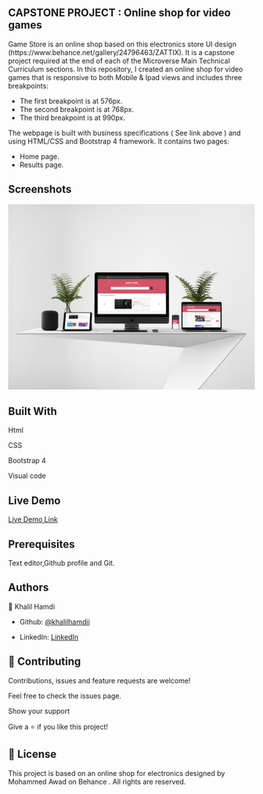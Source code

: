 ## CAPSTONE PROJECT : Online shop for video games

</h1>Game Store is an online shop based on this electronics store UI design (https://www.behance.net/gallery/24796463/ZATTIX). It is a capstone project required at the end of each of the Microverse Main Technical Curriculum sections.
In this repository, I created an online shop for video games that is responsive to both Mobile & Ipad views and includes three breakpoints:

- The first breakpoint is at 576px.
- The second breakpoint is at 768px.
- The third breakpoint is at 990px.

The webpage is built with business specifications ( See link above ) and using HTML/CSS and Bootstrap 4 framework. It contains two pages:

- Home page.
- Results page.</h1>

## Screenshots

![screenshot](/screenshots/main.png)

## Built With

Html

CSS

Bootstrap 4

Visual code

## Live Demo

[Live Demo Link](https://online-game-store.netlify.app/)

## Prerequisites

Text editor,Github profile and Git.

## Authors

👤 Khalil Hamdi

- Github: [@khalilhamdii](https://github.com/khalilhamdii)

- LinkedIn: [LinkedIn](https://www.linkedin.com/in/khalilhamdi/)

## 🤝 Contributing

Contributions, issues and feature requests are welcome!

Feel free to check the issues page.

Show your support

Give a ⭐️ if you like this project!

## 📝 License

This project is based on an online shop for electronics designed by Mohammed Awad on Behance . All rights are reserved.
